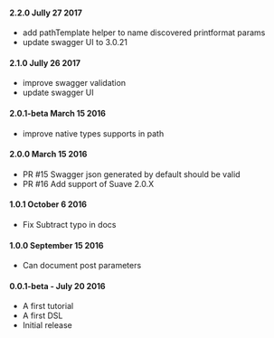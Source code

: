 
#### 2.2.0 Jully 27 2017
* add pathTemplate helper to name discovered printformat params
* update swagger UI to 3.0.21

#### 2.1.0 Jully 26 2017
* improve swagger validation
* update swagger UI

#### 2.0.1-beta March 15 2016
* improve native types supports in path

#### 2.0.0 March 15 2016
* PR #15 Swagger json generated by default should be valid
* PR #16 Add support of Suave 2.0.X

#### 1.0.1 October 6 2016
* Fix Subtract typo in docs

#### 1.0.0 September 15 2016
* Can document post parameters

#### 0.0.1-beta - July 20 2016
* A first tutorial
* A first DSL
* Initial release
